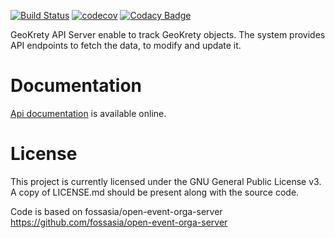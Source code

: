 [![Build Status](https://travis-ci.org/GeoKretyMap/geokrety-api.svg?branch=master)](https://travis-ci.org/GeoKretyMap/geokrety-api)
[![codecov](https://codecov.io/gh/GeoKretyMap/geokrety-api/branch/master/graph/badge.svg)](https://codecov.io/gh/GeoKretyMap/geokrety-api)
[![Codacy Badge](https://api.codacy.com/project/badge/Grade/c1a3a97f55c64ee3b15dbcbf60663c4f)](https://www.codacy.com/app/GeoKrety/geokrety-api?utm_source=github.com&amp;utm_medium=referral&amp;utm_content=GeoKretyMap/geokrety-api&amp;utm_campaign=Badge_Grade)


GeoKrety API Server enable to track GeoKrety objects. The system provides API endpoints to fetch the data, to modify and update it.


# Documentation

[Api documentation](https://geokretymap.github.io/geokrety-api/api.html) is available online.

# License

This project is currently licensed under the GNU General Public License v3. A copy of LICENSE.md should be present along with the source code. 

Code is based on fossasia/open-event-orga-server https://github.com/fossasia/open-event-orga-server
